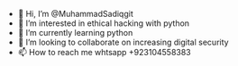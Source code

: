 - 👋 Hi, I’m @MuhammadSadiqgit
- 👀 I’m interested in ethical hacking with python  
- 🌱 I’m currently learning python
- 💞️ I’m looking to collaborate on increasing digital security 
- 📫 How to reach me whtsapp +923104558383

<!---
MuhammadSadiqgit/MuhammadSadiqgit is a ✨ special ✨ repository because its `README.md` (this file) appears on your GitHub profile.
You can click the Preview link to take a look at your changes.
--->
